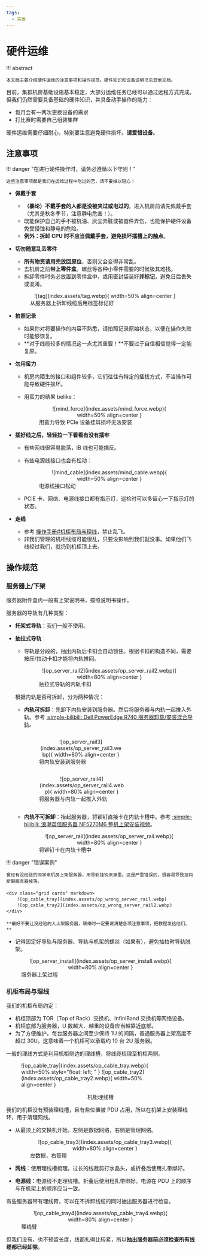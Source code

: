 ```yaml
---
tags:
  - 完善
---
```


# 硬件运维

!!! abstract

    本文档主要介绍硬件运维的注意事项和操作规范。硬件知识和设备说明书见其他文档。

目前，集群机房基础设施基本稳定，大部分运维任务已经可以通过远程方式完成。但我们仍然需要具备基础的硬件知识，并具备动手操作的能力：

- 每月会有一两次更换设备的需求
- 打比赛时需要自己组装集群

硬件运维需要仔细耐心，特别要注意避免硬件损坏。**请爱惜设备**。

## 注意事项

!!! danger "在进行硬件操作时，请务必遵循以下守则！"

    这些注意事项都是我们在运维过程中吃过的苦，请不要掉以轻心！

- **佩戴手套**
    - **（暴论）不戴手套的人都是没被夹过或电过的**。进入机房前请先佩戴手套（尤其是秋冬季节，注意静电危害！）。
    - 既能保护自己的手不被机油、灰尘弄脏或被器件弄伤，也能保护硬件设备免受侵蚀和静电的危险。
    - **例外：拆卸 CPU 时不应当佩戴手套，避免损坏插槽上的触点**。
- **切勿随意乱丢零件**
    - **所有物资请用完放回原位**，否则又会变得非常乱。
    - 去机房之前**带上零件盒**。螺丝等各种小零件需要的时候极其难找。
    - 拆卸零件时务必放置到零件盒中，或用密封袋装好**并标记**，避免日后丢失或混淆。

    <figure markdown="span">
        <center>
        ![tag](index.assets/tag.webp){ width=50% align=center }
        </center>
        <figcaption>
        从服务器上拆卸线缆后用标签标记好
        </figcaption>
    </figure>

- **拍照记录**
    - 如果你对将要操作的内容不熟悉，请拍照记录原始状态，以便在操作失败时能够恢复。
    - **对于线缆较多的情况这一点尤其重要！**不要过于自信相信觉得一定能复原。
- **勿用蛮力**
    - 机房内陌生的接口和组件较多，它们往往有特定的插拔方式，不当操作可能导致硬件损坏。
    - 用蛮力的结果 belike：

        <figure markdown="span">
            <center>
            ![mind_force](index.assets/mind_force.webp){ width=50% align=center }
            </center>
            <figcaption>
            用蛮力导致 PCIe 设备挂耳损坏无法安装
            </figcaption>
        </figure>

- **插好线之后，轻轻拉一下看看有没有插牢**
    - 有些网线很容易脱落，IB 线也可能插反。
    - 有些电源线接口也会有松动：

        <figure markdown="span">
            <center>
            ![mind_cable](index.assets/mind_cable.webp){ width=50% align=center }
            </center>
            <figcaption>
            电源线接口松动
            </figcaption>
        </figure>

    - PCIE 卡、网络、电源线接口都有指示灯，巡检时可以多留心一下指示灯的状态。

- **走线**
    - 参考 [操作手册#机柜布局与理线](#机柜布局与理线)，禁止乱飞。
    - 非我们管理的机柜线缆可能很乱，只要没影响到我们就没事。如果他们飞线经过我们，就扔到机柜顶上去。

## 操作规范

### 服务器上/下架

服务器附件盒内一般有上架说明书，按照说明书操作。

服务器的导轨有几种类型：

- **托架式导轨**：我们一般不使用。
- **抽拉式导轨**：
    - 导轨是分段的，抽出内轨后卡扣会自动锁住。根据卡扣的构造不同，需要按压/拉动卡扣才能将内轨推回。

        <figure markdown="span">
            <center>
            ![op_server_rail2](index.assets/op_server_rail2.webp){ width=80% align=center }
            </center>
            <figcaption>
            抽拉式导轨的内轨卡扣
            </figcaption>
        </figure>

    根据内轨是否可拆卸，分为两种情况：

    - **内轨可拆卸**：先卸下内轨安装到服务器。然后将服务器与内轨一起推入外轨。参考 [:simple-bilibili: Dell PowerEdge R740 服务器卸载/安装混合导轨](https://www.bilibili.com/video/BV1pK411L71n)。

        <figure markdown="span" style="width: 49%; display: inline-block">
            <center>
            ![op_server_rail3](index.assets/op_server_rail3.webp){ width=80% align=center }
            </center>
            <figcaption>
            将内轨安装到服务器
            </figcaption>
        </figure>
        <figure markdown="span" style="width: 50%; display: inline-block">
            <center>
            ![op_server_rail4](index.assets/op_server_rail4.webp){ width=80% align=center }
            </center>
            <figcaption>
            将服务器与内轨一起推入外轨
            </figcaption>
        </figure>

    - **内轨不可拆卸**：抬起服务器，将铆钉直接卡在内轨卡槽中。参考 [:simple-bilibili: 浪潮英信服务器 NF5270M6 整机上架安装视频](https://www.bilibili.com/video/BV1ga411H7uN)。

        <figure markdown="span">
            <center>
            ![op_server_rail](index.assets/op_server_rail.webp){ width=80% align=center }
            </center>
            <figcaption>
            将铆钉卡在内轨卡槽中
            </figcaption>
        </figure>

!!! danger "错误案例"

    曾经有没经验的同学来机房上架服务器，用导轨挂钩来承重。这是严重错误的，很容易导致挂钩断裂服务器掉落。

    <div class="grid cards" markdown>
        ![op_cable_tray](index.assets/op_wrong_server_rail.webp)
        ![op_cable_tray2](index.assets/op_wrong_server_rail2.webp)
    </div>

    **最好不要让没经验的人上架服务器，联络时一定要说清楚各项注意事项，把教程发给他们。**

- 记得固定好导轨与服务器、导轨与机架的螺丝（如果有），避免抽拉时导轨脱架。

<figure markdown="span">
    <center>
    ![op_server_install](index.assets/op_server_install.webp){ width=80% align=center }
    </center>
    <figcaption>
    服务器上架过程
    </figcaption>
</figure>

### 机柜布局与理线

我们的机柜布局约定：

- 机柜顶部为 TOR（Top of Rack）交换机、InfiniBand 交换机等网络设备。
- 机柜底部为服务器，U 数越大、越重的设备应当越靠近底部。
- 为了方便维护，每台服务器之间至少保持 1U 的间隔，普通服务器上架高度不超过 30U。这意味着一个机柜可以承载约 10 台 2U 服务器。

一般的理线方式是利用机柜侧边的理线槽，将线缆梳理至机柜两侧。

<figure markdown="span" style="width: 80%">
    ![op_cable_tray](index.assets/op_cable_tray.webp){ width=50% style="float: left; " }
    ![op_cable_tray2](index.assets/op_cable_tray2.webp){ width=50% align=center }
</figure>
<center><figcaption>
机柜理线槽
</figcaption></center>

我们的机柜没有预装理线槽，且有些位置被 PDU 占用，所以在机架上安装理线环，用于清理网线。

- 从最顶上的交换机开始，左侧是数据网络，右侧是管理网络。

    <figure markdown="span">
        <center>
        ![op_cable_tray3](index.assets/op_cable_tray3.webp){ width=80% align=center }
        </center>
        <figcaption>
        左数据，右管理
        </figcaption>
    </figure>

- **网线**：使用理线槽梳理。过长的线裁剪打水晶头，或折叠后使用扎带绑好。
- **电源线**：电源线不走理线槽。折叠后使用粗扎带绑好。电源在 PDU 上的顺序与在机架上的顺序应当一致。

有些服务器带有理线臂，可以在不拆卸线缆的同时抽出服务器进行检查。

<figure markdown="span">
    <center>
    ![op_cable_tray4](index.assets/op_cable_tray4.webp){ width=80% align=center }
    </center>
    <figcaption>
    理线臂
    </figcaption>
</figure>

但我们没有，也不预留长度，线都扎得比较紧，所以**抽出服务器前必须检查所有线缆都已经卸除**。
